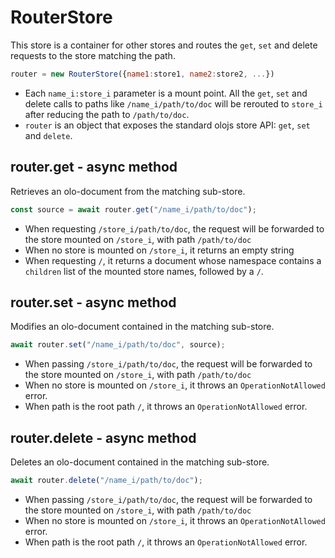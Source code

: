 RouterStore
============================================================================
This store is a container for other stores and routes the `get`, `set` and
delete requests to the store matching the path.
```js
router = new RouterStore({name1:store1, name2:store2, ...})
```

- Each `name_i:store_i` parameter is a mount point. All the `get`, `set` and
  delete calls to paths like `/name_i/path/to/doc` will be rerouted to
  `store_i` after reducing the path to `/path/to/doc`.
- `router` is an object that exposes the standard olojs store API: `get`,
  `set` and `delete`.
  
router.get - async method
----------------------------------------------------------------------------
Retrieves an olo-document from the matching sub-store.
```js
const source = await router.get("/name_i/path/to/doc");
```

- When requesting `/store_i/path/to/doc`, the request will be forwarded
  to the store mounted on `/store_i`, with path `/path/to/doc`
- When no store is mounted on `/store_i`, it returns an empty string
- When requesting `/`, it returns a document whose namespace contains a 
  `children` list of the mounted store names, followed by a `/`.
  
router.set - async method
----------------------------------------------------------------------------
Modifies an olo-document contained in the matching sub-store.
```js
await router.set("/name_i/path/to/doc", source);
```

- When passing `/store_i/path/to/doc`, the request will be forwarded
  to the store mounted on `/store_i`, with path `/path/to/doc`
- When no store is mounted on `/store_i`, it throws an `OperationNotAllowed`
  error.
- When path is the root path `/`, it throws an `OperationNotAllowed`
  error.
  
router.delete - async method
----------------------------------------------------------------------------
Deletes an olo-document contained in the matching sub-store.
```js
await router.delete("/name_i/path/to/doc");
```

- When passing `/store_i/path/to/doc`, the request will be forwarded
  to the store mounted on `/store_i`, with path `/path/to/doc`
- When no store is mounted on `/store_i`, it throws an `OperationNotAllowed`
  error.
- When path is the root path `/`, it throws an `OperationNotAllowed`
  error.
  

